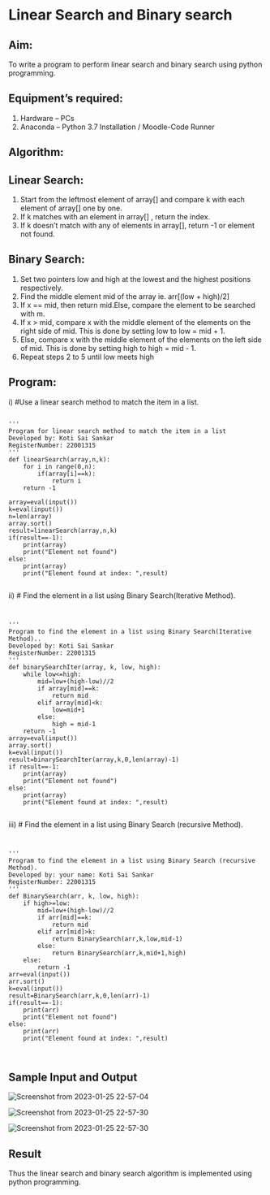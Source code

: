 # Linear Search and Binary search
## Aim:
To write a program to perform linear search and binary search using python programming.
## Equipment’s required:
1.	Hardware – PCs
2.	Anaconda – Python 3.7 Installation / Moodle-Code Runner
## Algorithm:
## Linear Search:
1.	Start from the leftmost element of array[] and compare k with each element of array[] one by one.
2.	If k matches with an element in array[] , return the index.
3.	If k doesn’t match with any of elements in array[], return -1 or element not found.
## Binary Search:
1.	Set two pointers low and high at the lowest and the highest positions respectively.
2.	Find the middle element mid of the array ie. arr[(low + high)/2]
3.	If x == mid, then return mid.Else, compare the element to be searched with m.
4.	If x > mid, compare x with the middle element of the elements on the right side of mid. This is done by setting low to low = mid + 1.
5.	Else, compare x with the middle element of the elements on the left side of mid. This is done by setting high to high = mid - 1.
6.	Repeat steps 2 to 5 until low meets high
## Program:
i)	#Use a linear search method to match the item in a list.
```

''' 
Program for linear search method to match the item in a list
Developed by: Koti Sai Sankar
RegisterNumber: 22001315
'''
def linearSearch(array,n,k):
    for i in range(0,n):
        if(array[i]==k):
            return i
    return -1
        
array=eval(input())
k=eval(input())
n=len(array)
array.sort()
result=linearSearch(array,n,k)
if(result==-1):
    print(array)
    print("Element not found")
else:
    print(array)
    print("Element found at index: ",result)
    

```
ii)	# Find the element in a list using Binary Search(Iterative Method).
```


''' 
Program to find the element in a list using Binary Search(Iterative Method)..
Developed by: Koti Sai Sankar
RegisterNumber: 22001315
'''
def binarySearchIter(array, k, low, high):
    while low<=high:
        mid=low+(high-low)//2
        if array[mid]==k:
            return mid
        elif array[mid]<k:
            low=mid+1
        else:
            high = mid-1
    return -1
array=eval(input())
array.sort()
k=eval(input())
result=binarySearchIter(array,k,0,len(array)-1)
if result==-1:
    print(array)
    print("Element not found")
else:
    print(array)
    print("Element found at index: ",result)


```
iii)	# Find the element in a list using Binary Search (recursive Method).
```


''' 
Program to find the element in a list using Binary Search (recursive Method).
Developed by: your name: Koti Sai Sankar
RegisterNumber: 22001315
'''
def BinarySearch(arr, k, low, high):
    if high>=low:
        mid=low+(high-low)//2
        if arr[mid]==k:
            return mid
        elif arr[mid]>k:
            return BinarySearch(arr,k,low,mid-1)
        else:
            return BinarySearch(arr,k,mid+1,high)
    else:
        return -1
arr=eval(input())
arr.sort()
k=eval(input())
result=BinarySearch(arr,k,0,len(arr)-1)
if(result==-1):
    print(arr)
    print("Element not found")
else:
    print(arr)
    print("Element found at index: ",result)
            


```
## Sample Input and Output

![Screenshot from 2023-01-25 22-57-04](https://user-images.githubusercontent.com/118344248/214637099-05981907-9ce9-442b-a691-76fabdc45dcf.png)

![Screenshot from 2023-01-25 22-57-30](https://user-images.githubusercontent.com/118344248/214637228-ecfc5265-aa1a-484f-8666-7fa1fabe35c1.png)

![Screenshot from 2023-01-25 22-57-30](https://user-images.githubusercontent.com/118344248/214637314-229360cf-d069-4afd-a244-0eb36605520c.png)


## Result
Thus the linear search and binary search algorithm is implemented using python programming.
